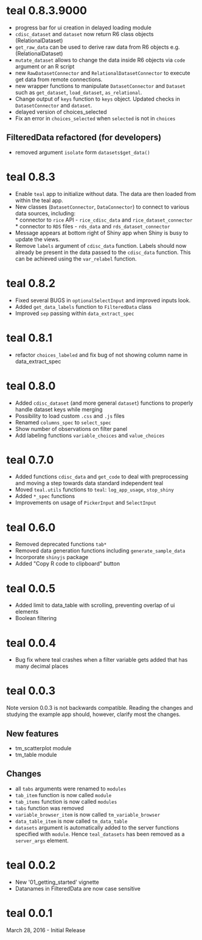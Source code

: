 # teal 0.8.3.9000

* progress bar for ui creation in delayed loading module
* `cdisc_dataset` and `dataset` now return R6 class objects (RelationalDataset)
* `get_raw_data` can be used to derive raw data from R6 objects e.g. (RelationalDataset)
* `mutate_dataset` allows to change the data inside R6 objects via `code` argument or an R script
* new `RawDatasetConnector` and `RelationalDatasetConnector` to execute get data from remote connections.
* new wrapper functions to manipulate `DatasetConnector` and `Dataset` such as `get_dataset`, 
`load_dataset`, `as_relational`.
* Change output of `keys` function to `keys` object. Updated checks in `DatasetConnector` and `dataset`.
* delayed version of choices_selected
* Fix an error in `choices_selected` when `selected` is not in `choices`

## FilteredData refactored (for developers)

* removed argument `isolate` form `datasets$get_data()`



# teal 0.8.3

* Enable `teal` app to initialize without data. The data are then loaded from within the teal app.
* New classes (`DatasetConnector`, `DataConnector`) to connect to various data sources, including:  
        * connector to `rice` API - `rice_cdisc_data` and `rice_dataset_connector`  
        * connector to `RDS` files - `rds_data` and `rds_dataset_connector`  
* Message appears at bottom right of Shiny app when Shiny is busy to update the views.
* Remove `labels` argument of `cdisc_data` function. Labels should now already be present in the data passed to the  `cdisc_data` function. This can be achieved using the `var_relabel` function.

# teal 0.8.2

* Fixed several BUGS in `optionalSelectInput` and improved inputs look.
* Added `get_data_labels` function to `FilteredData` class
* Improved `sep` passing within `data_extract_spec`

# teal 0.8.1

* refactor `choices_labeled` and fix bug of not showing column name in data_extract_spec

# teal 0.8.0

* Added `cdisc_dataset` (and more general `dataset`) functions to properly handle dataset keys while merging
* Possibility to load custom `.css` and `.js` files
* Renamed `columns_spec` to `select_spec`
* Show number of observations on filter panel
* Add labeling functions `variable_choices` and `value_choices`

# teal 0.7.0

* Added functions `cdisc_data` and `get_code` to deal with preprocessing and moving a step towards data standard
independent teal
* Moved `teal.utils` functions to `teal`: `log_app_usage`, `stop_shiny`
* Added `*_spec` functions
* Improvements on usage of `PickerInput` and `SelectInput`

# teal 0.6.0

* Removed deprecated functions `tab*`
* Removed data generation functions including `generate_sample_data`
* Incorporate `shinyjs` package
* Added "Copy R code to clipboard" button

# teal 0.0.5

* Added limit to data_table with scrolling, preventing overlap of ui elements
* Boolean filtering

# teal 0.0.4

* Bug fix where teal crashes when a filter variable gets added that has many
decimal places

# teal 0.0.3

Note version 0.0.3 is not backwards compatible. Reading the changes and studying
the example app should, however, clarify most the changes.

## New features

 * tm_scatterplot module
 * tm_table module

## Changes 
 
 * all `tabs` arguments were renamed to `modules`
 * `tab_item` function is now called `module`
 * `tab_items` function is now called `modules`
 * `tabs` function was removed
 * `variable_browser_item` is now called `tm_variable_browser`
 * `data_table_item` is now called `tm_data_table`
 * `datasets` argument is automatically added to the server functions specified
 with `module`. Hence `teal_datasets` has been removed as a `server_args`
 element.

# teal 0.0.2

 * New '01_getting_started' vignette
 * Datanames in FilteredData are now case sensitive

# teal 0.0.1

March 28, 2016 - Initial Release
